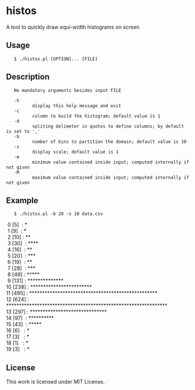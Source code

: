 # histos
A tool to quickly draw equi-width histograms on screen

## Usage
       $ ./histos.pl [OPTION]... [FILE]

## Description
       No mandatory arguments besides input FILE

       -h
              display this help message and exit
       -c
              column to build the histogram; default value is 1
       -d
              spliting delimeter in quotes to define columns; by default is set to ','
       -b
              number of bins to partition the domain; default value is 10
       -s
              display scale; default value is 1
       -m
              minimum value contained inside input; computed internally if not given
       -M
              maximum value contained inside input; computed internally if not given

## Example
       $ ./histos.pl -b 20 -s 10 data.csv
&nbsp;0 [5]&nbsp;&nbsp;: *<br/>
&nbsp;1 [9]&nbsp;&nbsp;: *<br/>
&nbsp;2 [10]&nbsp;: **<br/>
&nbsp;3 [30]  &nbsp;: ****<br/>
&nbsp;4 [16]  &nbsp;: **<br/>
&nbsp;5 [20]  &nbsp;: ***<br/>
&nbsp;6 [19]  &nbsp;: **<br/>
&nbsp;7 [28]  &nbsp;: ***<br/>
&nbsp;8 [49]&nbsp;: *****<br/>
&nbsp;9 [131] : **************<br/>
 10 [238] : ************************<br/>
 11 [495] : **************************************************<br/>
 12 [624] : ***************************************************************<br/>
 13 [297] : ******************************<br/>
 14 [97]  &nbsp;: **********<br/>
 15 [43]  &nbsp;: *****<br/>
 16 [6]   &nbsp;&nbsp;: *<br/>
 17 [3]   &nbsp;&nbsp;: *<br/>
 18 [1]   &nbsp;&nbsp;: *<br/>
 19 [3]   &nbsp;&nbsp;: *<br/>

## License
This work is licensed under MIT License.
